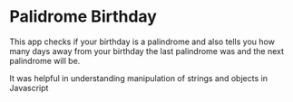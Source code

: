 # Palidrome Birthday

This app checks if your birthday is a palindrome and also tells you how many days away from your birthday the last palindrome was and the next palindrome will be.

It was helpful in understanding manipulation of strings and objects in Javascript
